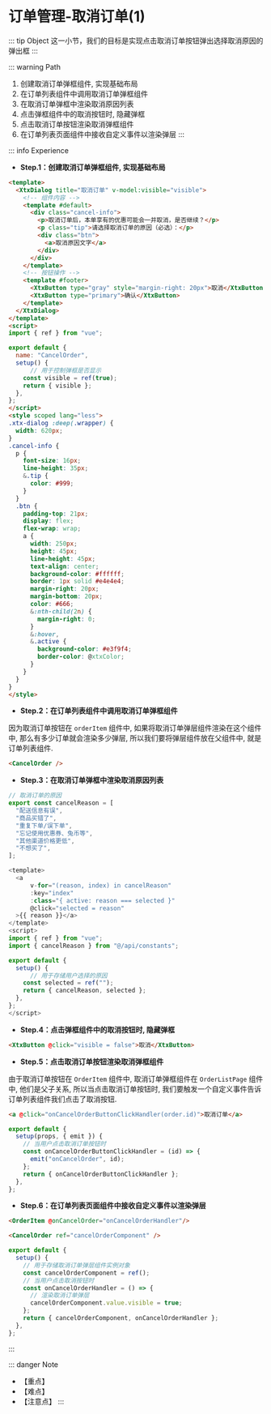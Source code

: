 # 订单管理-取消订单(1)

::: tip Object
这一小节，我们的目标是实现点击取消订单按钮弹出选择取消原因的弹出框
:::

::: warning Path

1. 创建取消订单弹框组件, 实现基础布局
2. 在订单列表组件中调用取消订单弹框组件
3. 在取消订单弹框中渲染取消原因列表
4. 点击弹框组件中的取消按钮时, 隐藏弹框
5. 点击取消订单按钮渲染取消弹框组件
6. 在订单列表页面组件中接收自定义事件以渲染弹层
:::

::: info Experience

* **Step.1：创建取消订单弹框组件, 实现基础布局**

```html
<template>
  <XtxDialog title="取消订单" v-model:visible="visible">
    <!-- 组件内容 -->
    <template #default>
      <div class="cancel-info">
        <p>取消订单后，本单享有的优惠可能会一并取消，是否继续？</p>
        <p class="tip">请选择取消订单的原因（必选）：</p>
        <div class="btn">
          <a>取消原因文字</a>
        </div>
      </div>
    </template>
    <!-- 按钮操作 -->
    <template #footer>
      <XtxButton type="gray" style="margin-right: 20px">取消</XtxButton>
      <XtxButton type="primary">确认</XtxButton>
    </template>
  </XtxDialog>
</template>
<script>
import { ref } from "vue";

export default {
  name: "CancelOrder",
  setup() {
      // 用于控制弹框是否显示
    const visible = ref(true);
    return { visible };
  },
};
</script>
<style scoped lang="less">
.xtx-dialog :deep(.wrapper) {
  width: 620px;
}
.cancel-info {
  p {
    font-size: 16px;
    line-height: 35px;
    &.tip {
      color: #999;
    }
  }
  .btn {
    padding-top: 21px;
    display: flex;
    flex-wrap: wrap;
    a {
      width: 250px;
      height: 45px;
      line-height: 45px;
      text-align: center;
      background-color: #ffffff;
      border: 1px solid #e4e4e4;
      margin-right: 20px;
      margin-bottom: 20px;
      color: #666;
      &:nth-child(2n) {
        margin-right: 0;
      }
      &:hover,
      &.active {
        background-color: #e3f9f4;
        border-color: @xtxColor;
      }
    }
  }
}
</style>
```

* **Step.2：在订单列表组件中调用取消订单弹框组件**

因为取消订单按钮在 `orderItem` 组件中, 如果将取消订单弹层组件渲染在这个组件中, 那么有多少订单就会渲染多少弹层, 所以我们要将弹层组件放在父组件中, 就是订单列表组件.

```html
<CancelOrder />
```

* **Step.3：在取消订单弹框中渲染取消原因列表**

```js
// 取消订单的原因
export const cancelReason = [
  "配送信息有误",
  "商品买错了",
  "重复下单/误下单",
  "忘记使用优惠券、兔币等",
  "其他渠道价格更低",
  "不想买了",
];
```

```js
<template>
  <a
      v-for="(reason, index) in cancelReason"
      :key="index"
      :class="{ active: reason === selected }"
      @click="selected = reason"
  >{{ reason }}</a>
</template>
<script>
import { ref } from "vue";
import { cancelReason } from "@/api/constants";

export default {
  setup() {
      // 用于存储用户选择的原因
    const selected = ref("");
    return { cancelReason, selected };
  },
};
</script>
```

* **Step.4：点击弹框组件中的取消按钮时, 隐藏弹框**

```html
<XtxButton @click="visible = false">取消</XtxButton>
```

* **Step.5：点击取消订单按钮渲染取消弹框组件**

由于取消订单按钮在 `OrderItem` 组件中, 取消订单弹框组件在 `OrderListPage` 组件中, 他们是父子关系, 所以当点击取消订单按钮时, 我们要触发一个自定义事件告诉订单列表组件我们点击了取消按钮.

```html
<a @click="onCancelOrderButtonClickHandler(order.id)">取消订单</a>
```

```js
export default {
  setup(props, { emit }) {
    // 当用户点击取消订单按钮时
    const onCancelOrderButtonClickHandler = (id) => {
      emit("onCancelOrder", id);
    };
    return { onCancelOrderButtonClickHandler };
  },
};
```

* **Step.6：在订单列表页面组件中接收自定义事件以渲染弹层**

```html
<OrderItem @onCancelOrder="onCancelOrderHandler"/>
```

```html
<CancelOrder ref="cancelOrderComponent" />
```

```js
export default {
  setup() {
    // 用于存储取消订单弹层组件实例对象
    const cancelOrderComponent = ref();
    // 当用户点击取消按钮时
    const onCancelOrderHandler = () => {
      // 渲染取消订单弹层
      cancelOrderComponent.value.visible = true;
    };
    return { cancelOrderComponent, onCancelOrderHandler };
  },
};
```

:::

::: danger Note

* 【重点】
* 【难点】
* 【注意点】
:::
